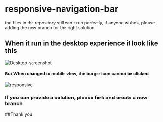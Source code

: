 # responsive-navigation-bar
the files in the repository still can't run perfectly, if anyone wishes, please adding the new branch for the right solution


## When it run in the desktop experience it look like this
![Desktop-screenshot](https://user-images.githubusercontent.com/63573716/97696762-9e897a00-1ad8-11eb-8ab5-8b771751ec02.png)



#### But When changed to mobile view, the burger icon cannot be clicked
![responsive](https://user-images.githubusercontent.com/63573716/97697017-fde78a00-1ad8-11eb-9ebf-3de4f0305813.png)


### If you can provide a solution, please fork and create a new branch
##Thank you
